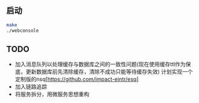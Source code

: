 ## 启动
~~~ bash
make
./webconsole
~~~

## TODO
- 加入消息队列以处理缓存与数据库之间的一致性问题(现在使用缓存ttl作为保底，更新数据库前先清除缓存，清除不成功只能等待缓存失效) 计划实现一个定制版的nsq[https://github.com/impact-eintr/esq]
- 加入链路追踪
- 将服务拆分，用微服务思想重构

